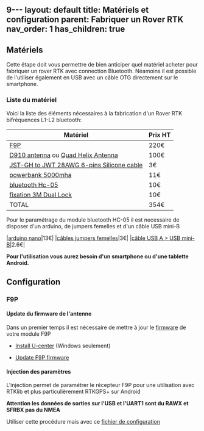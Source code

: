 9---
layout: default
title: Matériels et configuration
parent: Fabriquer un Rover RTK
nav_order: 1
has_children: true
---

## Matériels

Cette étape doit vous permettre de bien anticiper quel matériel acheter pour fabriquer un rover RTK avec connection Bluetooth. 
Néamoins il est possible de l'utiliser également en USB avec un câble OTG directement sur le smartphone.

### Liste du matériel

Voici la liste des éléments nécessaires à la fabrication d'un Rover RTK bifréquences L1-L2 bluetooth:

|Matériel|Prix HT|
|--------|----|
|[F9P](https://store-drotek.com/891-rtk-zed-f9p-gnss.html)|220€|
|[D910 antenna](https://store.drotek.com/da-910-multiband-gnss-antenna) ou [Quad Helix Antenna](https://www.gnss.store/rf-gps-antennas/28-high-performance-multi-band-gnss-active-quad-helix-antenna-for-rtk.html)|100€|
|[JST-GH to JWT 28AWG 6-pins Silicone cable](https://store-drotek.com/831-jst-gh-to-jwt-28awg-6pins-cable.html)|3€|
|[powerbank 5000mha](https://www.amazon.fr/gp/product/B082PMBWRZ/ref=ppx_yo_dt_b_asin_title_o00_s00?ie=UTF8&psc=1)|11€|
|[bluetooth Hc-05](https://www.amazon.fr/DSD-TECH-HC-05-Pass-through-Communication/dp/B01G9KSAF6/ref=sr_1_1_sspa?__mk_fr_FR=%C3%85M%C3%85%C5%BD%C3%95%C3%91&dchild=1&keywords=hc-05&qid=1586875187&s=computers&sr=1-1-spons&psc=1&spLa=ZW5jcnlwdGVkUXVhbGlmaWVyPUFTNVVYWUlSTThRMjgmZW5jcnlwdGVkSWQ9QTAzNzQ3MzMzUU5UWkZWSzdYRFJRJmVuY3J5cHRlZEFkSWQ9QTA5MDQwNTE0UElCRFlMNTQ1MDMmd2lkZ2V0TmFtZT1zcF9hdGYmYWN0aW9uPWNsaWNrUmVkaXJlY3QmZG9Ob3RMb2dDbGljaz10cnVl)|10€| 
|[fixation 3M Dual Lock](https://www.amazon.fr/SJ3550-pastilles-adh%C3%A9sives-refermables-4mmx25mm/dp/B081FF3BM6/ref=sr_1_1_sspa?__mk_fr_FR=%C3%85M%C3%85%C5%BD%C3%95%C3%91&dchild=1&keywords=3m+dual+lock&qid=1586873828&s=industrial&sr=1-1-spons&psc=1&spLa=ZW5jcnlwdGVkUXVhbGlmaWVyPUFFWjMzWkRTSUdYVUImZW5jcnlwdGVkSWQ9QTA1MDI0MDIzM1JHNVczUEdBOVQ4JmVuY3J5cHRlZEFkSWQ9QTA3NzgyMTUxSTQ5Q0VZS1lXUlpYJndpZGdldE5hbWU9c3BfYXRmJmFjdGlvbj1jbGlja1JlZGlyZWN0JmRvTm90TG9nQ2xpY2s9dHJ1ZQ==)|10€|
|TOTAL|354€|

Pour le paramétrage du module bluetooth HC-05 il est necessaire de disposer d'un arduino, de jumpers femelles et d'un câble USB mini-B

|[arduino nano](https://fr.rs-online.com/web/p/kits-de-developpement-pour-processeurs-et-microcontroleurs/1927590/)|13€|
|[câbles jumpers femelles](https://fr.rs-online.com/web/p/kit-de-cables-dupont/7916450/)|3€|
|[câble USB A > USB mini-B](https://fr.rs-online.com/web/p/cables-usb/1862803/)|2.6€|

**Pour l'utilisation vous aurez besoin d'un smartphone ou d'une tablette Android.**

## Configuration

### F9P

#### Update du firmware de l'antenne

Dans un premier temps il est nécessaire de mettre à jour le [firmware](https://fr.wikipedia.org/wiki/Firmware) de votre module F9P

* [Install U-center](https://www.u-blox.com/en/product/u-center) (Windows seulement)

* [Update F9P firmware](https://drotek.gitbook.io/rtk-f9p-positioning-solutions/tutorials/updating-zed-f9p-firmware)

#### Injection des paramètres

L'injection permet de paramétrer le récepteur F9P pour une utilisation avec RTKlib et plus particulièrement RTKGPS+ sur Android

**Attention les données de sorties sur l'USB et l'UART1 sont du RAWX et SFRBX pas du NMEA**

Utiliser cette procédure mais avec ce [fichier de configuration](https://raw.githubusercontent.com/jancelin/docs-centipedeRTK/master/assets/param_rtklib/F9P_rover_usb_uart1-34500b_5hz.txt)





